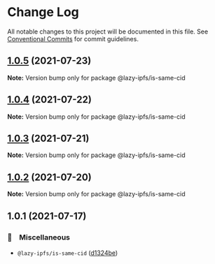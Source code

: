 # Change Log

All notable changes to this project will be documented in this file.
See [Conventional Commits](https://conventionalcommits.org) for commit guidelines.

## [1.0.5](https://github.com/bluelovers/ws-ipfs/compare/@lazy-ipfs/is-same-cid@1.0.4...@lazy-ipfs/is-same-cid@1.0.5) (2021-07-23)

**Note:** Version bump only for package @lazy-ipfs/is-same-cid





## [1.0.4](https://github.com/bluelovers/ws-ipfs/compare/@lazy-ipfs/is-same-cid@1.0.3...@lazy-ipfs/is-same-cid@1.0.4) (2021-07-22)

**Note:** Version bump only for package @lazy-ipfs/is-same-cid





## [1.0.3](https://github.com/bluelovers/ws-ipfs/compare/@lazy-ipfs/is-same-cid@1.0.2...@lazy-ipfs/is-same-cid@1.0.3) (2021-07-21)

**Note:** Version bump only for package @lazy-ipfs/is-same-cid





## [1.0.2](https://github.com/bluelovers/ws-ipfs/compare/@lazy-ipfs/is-same-cid@1.0.1...@lazy-ipfs/is-same-cid@1.0.2) (2021-07-20)

**Note:** Version bump only for package @lazy-ipfs/is-same-cid





## 1.0.1 (2021-07-17)


### 🔖　Miscellaneous

* `@lazy-ipfs/is-same-cid` ([d1324be](https://github.com/bluelovers/ws-ipfs/commit/d1324be7d541984165a448eae68cf00540b6900e))
